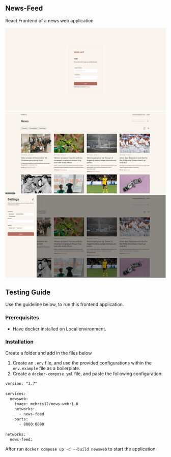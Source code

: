 ## News-Feed

React Frontend of a news web application

![Login](./public/login.png)
![Home](./public/home.png)
![Preference-settings](./public/preference-setting.png)

## Testing Guide

Use the guideline below, to run this frontend application.

### Prerequisites

- Have docker installed on Local environment.

### Installation

Create a folder and add in the files below

1. Create an `.env` file, and use the provided configurations within the `env.example` file as a boilerplate.
2. Create a `docker-compose.yml` file, and paste the following configuration:

```shell
version: "3.7"

services:
  newsweb:
    image: mchris12/news-web:1.0
    networks:
      - news-feed
    ports:
      - 8080:8080

networks:
  news-feed:

```

After run `docker compose up -d --build newsweb` to start the application

